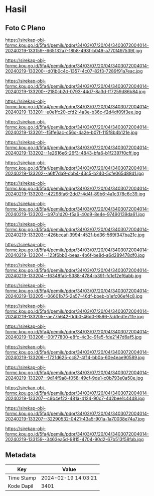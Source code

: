 # Hasil

## Foto C Plano

https://sirekap-obj-formc.kpu.go.id/5fa4/pemilu/pdpr/34/03/07/20/04/3403072004014-20240219-133159--665132a7-18b8-493f-b049-a770f497539f.jpg

https://sirekap-obj-formc.kpu.go.id/5fa4/pemilu/pdpr/34/03/07/20/04/3403072004014-20240219-133200--d01b0c4c-1357-4c07-82f3-7289f91a7eac.jpg

https://sirekap-obj-formc.kpu.go.id/5fa4/pemilu/pdpr/34/03/07/20/04/3403072004014-20240219-133200--2180cb2d-0793-44d7-8a3d-ff7259d86b84.jpg

https://sirekap-obj-formc.kpu.go.id/5fa4/pemilu/pdpr/34/03/07/20/04/3403072004014-20240219-133201--e0e1fc20-cfd2-4a3e-b36c-f2d4df09f3ee.jpg

https://sirekap-obj-formc.kpu.go.id/5fa4/pemilu/pdpr/34/03/07/20/04/3403072004014-20240219-133201--f5ffe6ac-c56c-4a2e-b07f-115f8b4b121e.jpg

https://sirekap-obj-formc.kpu.go.id/5fa4/pemilu/pdpr/34/03/07/20/04/3403072004014-20240219-133202--1e2616e6-26f3-4843-bfa6-b1f2397f0cff.jpg

https://sirekap-obj-formc.kpu.go.id/5fa4/pemilu/pdpr/34/03/07/20/04/3403072004014-20240219-133202--a6ff7da9-cbb4-43c5-b240-5cfe065d88d1.jpg

https://sirekap-obj-formc.kpu.go.id/5fa4/pemilu/pdpr/34/03/07/20/04/3403072004014-20240219-133203--42298fa6-2dd7-4d4f-89b6-4a1c378c6c39.jpg

https://sirekap-obj-formc.kpu.go.id/5fa4/pemilu/pdpr/34/03/07/20/04/3403072004014-20240219-133203--b97b1d20-f5a6-40d9-8e4e-97490139da61.jpg

https://sirekap-obj-formc.kpu.go.id/5fa4/pemilu/pdpr/34/03/07/20/04/3403072004014-20240219-133203--426bccaf-3994-452f-bd36-569f347ba21c.jpg

https://sirekap-obj-formc.kpu.go.id/5fa4/pemilu/pdpr/34/03/07/20/04/3403072004014-20240219-133204--123f6bb0-beaa-4b6f-be8d-a6d289478df0.jpg

https://sirekap-obj-formc.kpu.go.id/5fa4/pemilu/pdpr/34/03/07/20/04/3403072004014-20240219-133204--f6348fa5-5388-4784-b391-fc1e12ef6abb.jpg

https://sirekap-obj-formc.kpu.go.id/5fa4/pemilu/pdpr/34/03/07/20/04/3403072004014-20240219-133205--06601b75-2a57-46df-bbeb-b1efc06ef4c8.jpg

https://sirekap-obj-formc.kpu.go.id/5fa4/pemilu/pdpr/34/03/07/20/04/3403072004014-20240219-133205--ae775642-0db0-46d0-9566-7ab1edfe711e.jpg

https://sirekap-obj-formc.kpu.go.id/5fa4/pemilu/pdpr/34/03/07/20/04/3403072004014-20240219-133206--00f77800-e8fc-4c3c-91e5-fde2147d6af5.jpg

https://sirekap-obj-formc.kpu.go.id/5fa4/pemilu/pdpr/34/03/07/20/04/3403072004014-20240219-133206--1721d625-cc87-4f14-bb0a-60e4eae90589.jpg

https://sirekap-obj-formc.kpu.go.id/5fa4/pemilu/pdpr/34/03/07/20/04/3403072004014-20240219-133207--9d14f9a8-f058-49cf-9de1-c0b793e0a50e.jpg

https://sirekap-obj-formc.kpu.go.id/5fa4/pemilu/pdpr/34/03/07/20/04/3403072004014-20240219-133207--c9b4ef22-481a-4124-90c7-4d2bee1c44d8.jpg

https://sirekap-obj-formc.kpu.go.id/5fa4/pemilu/pdpr/34/03/07/20/04/3403072004014-20240219-133207--32290532-0421-43a5-901a-1a70038e74a7.jpg

https://sirekap-obj-formc.kpu.go.id/5fa4/pemilu/pdpr/34/03/07/20/04/3403072004014-20240219-133159--3463ea5d-9815-4704-90d2-67b513f58fab.jpg


## Metadata

| Key        | Value               |
| ---------- | ------------------- |
| Time Stamp | 2024-02-19 14:03:21 |
| Kode Dapil | 3401                |



